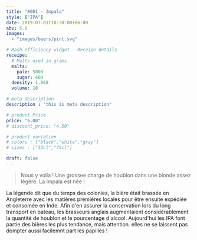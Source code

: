 ```yaml
---
title: "#001 - Impala"
style: ["IPA"]
date: 2019-07-01T10:30:00+06:00
abv: 5.6
images:
  - "images/beers/pint.svg"

# Mash efficiency widget - Receipe details
receipe:
  # Malts used in grams
  malts:
    pale: 5000
    sugar: 400
  density: 1.068
  volume: 18

# meta description
description : "this is meta description"

# product Price
price: "5.00"
# discount_price: "4.50"

# product variation
# colors : ["black","white","gray"]
# sizes : ["33cl","75cl"]

draft: false
---
```


> Nous y voila ! Une grossee charge de houblon dans une blonde assez légère. La Impala est née !

La légende dit que du temps des colonies, la bière était brassée en Angleterre avec les matières premières locales pour être ensuite expédiée et consomée en Inde. Afin d'en assurer la conservation lors du long transport en bateau, les brasseurs anglais augmentaient considérablement la quantité de houblon et le pourcentage d'alcool. Aujourd'hui les IPA font partie des bières les plus tendance, mais attention. elles ne se laissent pas dompter aussi facilemnt part les papilles !